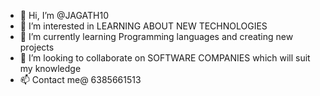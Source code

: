 - 👋 Hi, I’m @JAGATH10
- 👀 I’m interested in LEARNING ABOUT NEW TECHNOLOGIES 
- 🌱 I’m currently learning Programming languages and creating new projects
- 💞️ I’m looking to collaborate on SOFTWARE COMPANIES which will suit my knowledge 
- 📫 Contact me@ 6385661513
<!---
JAGATH10/JAGATH10 is a ✨ special ✨ repository because its `README.md` (this file) appears on your GitHub profile.
You can click the Preview link to take a look at your changes.
--->
